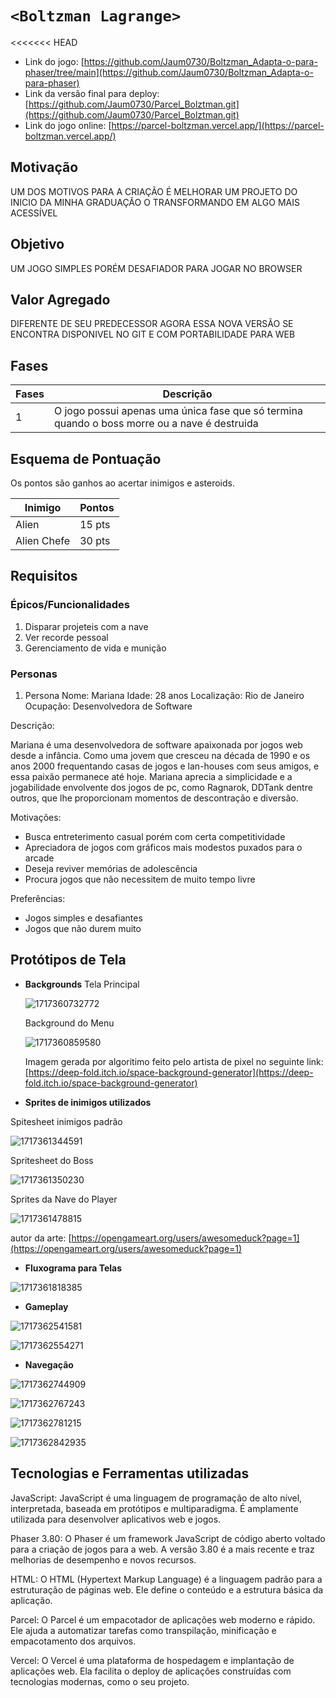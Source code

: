 # `<Boltzman Lagrange>`

<<<<<<< HEAD
* Link do jogo: [https://github.com/Jaum0730/Boltzman_Adapta-o-para-phaser/tree/main](https://github.com/Jaum0730/Boltzman_Adapta-o-para-phaser)
* Link da versão final para deploy: [https://github.com/Jaum0730/Parcel_Bolztman.git](https://github.com/Jaum0730/Parcel_Bolztman.git)
* Link do jogo online: [https://parcel-boltzman.vercel.app/](https://parcel-boltzman.vercel.app/)

## Motivação

UM DOS MOTIVOS PARA A CRIAÇÃO É MELHORAR UM PROJETO DO INICIO DA MINHA GRADUAÇÃO O TRANSFORMANDO EM ALGO MAIS ACESSÍVEL

## Objetivo

UM JOGO SIMPLES PORÉM DESAFIADOR PARA JOGAR NO BROWSER

## Valor Agregado

DIFERENTE DE SEU PREDECESSOR AGORA ESSA NOVA VERSÃO SE ENCONTRA DISPONIVEL NO GIT E COM PORTABILIDADE PARA WEB

## Fases

| Fases | Descrição                                                                                     |
| ----- | ----------------------------------------------------------------------------------------------- |
| 1     | O jogo possui apenas uma única fase que só termina quando o boss morre ou a nave é destruida |

## Esquema de Pontuação

Os pontos são ganhos ao acertar inimigos e asteroids.

| Inimigo     | Pontos |
| ----------- | ------ |
| Alien       | 15 pts |
| Alien Chefe | 30 pts |

## Requisitos

### Épicos/Funcionalidades

1. Disparar projeteis com a nave
2. Ver recorde pessoal
3. Gerenciamento de vida e munição

### Personas

1. Persona 
   Nome: Mariana
   Idade: 28 anos
   Localização: Rio de Janeiro
   Ocupação: Desenvolvedora de Software

Descrição:

Mariana é uma desenvolvedora de software apaixonada por jogos web desde a infância. Como uma jovem que cresceu na década de 1990 e os anos 2000 frequentando casas de jogos e lan-houses com seus amigos, e essa paixão permanece até hoje. Mariana aprecia a simplicidade e a jogabilidade envolvente dos jogos de pc, como Ragnarok,  DDTank dentre outros, que lhe proporcionam momentos de descontração e diversão.

Motivações:

* Busca entreterimento casual porém com certa competitividade
* Apreciadora de jogos com gráficos mais modestos puxados para o arcade
* Deseja reviver memórias de adolescência
* Procura jogos que não necessitem de muito tempo livre

Preferências:

* Jogos simples e desafiantes
* Jogos que não durem muito

## Protótipos de Tela

* **Backgrounds**
  Tela Principal

  ![1717360732772](image/RequisitosVD/1717360732772.png)

  Background do Menu

  ![1717360859580](image/RequisitosVD/1717360859580.png)

    Imagem gerada por algoritimo feito pelo artista de pixel no seguinte link:[https://deep-fold.itch.io/space-background-generator](https://deep-fold.itch.io/space-background-generator)

* **Sprites de inimigos utilizados**

Spitesheet inimigos padrão

![1717361344591](image/RequisitosVD/1717361344591.png)

Spritesheet do Boss

![1717361350230](image/RequisitosVD/1717361350230.png)

Sprites da Nave do Player

![1717361478815](image/RequisitosVD/1717361478815.png)

autor da arte: [https://opengameart.org/users/awesomeduck?page=1](https://opengameart.org/users/awesomeduck?page=1)

* **Fluxograma para Telas**

![1717361818385](image/RequisitosVD/1717361818385.png)


* **Gameplay**

![1717362541581](image/RequisitosVD/1717362541581.png)

![1717362554271](image/RequisitosVD/1717362554271.png)

* **Navegação**

![1717362744909](image/RequisitosVD/1717362744909.png)

![1717362767243](image/RequisitosVD/1717362767243.png)

![1717362781215](image/RequisitosVD/1717362781215.png)

![1717362842935](image/RequisitosVD/1717362842935.png)



## Tecnologias e Ferramentas utilizadas

JavaScript: JavaScript é uma linguagem de programação de alto nível, interpretada, baseada em protótipos e multiparadigma. É amplamente utilizada para desenvolver aplicativos web e jogos.

Phaser 3.80: O Phaser é um framework JavaScript de código aberto voltado para a criação de jogos para a web. A versão 3.80 é a mais recente e traz melhorias de desempenho e novos recursos.

HTML: O HTML (Hypertext Markup Language) é a linguagem padrão para a estruturação de páginas web. Ele define o conteúdo e a estrutura básica da aplicação.

Parcel: O Parcel é um empacotador de aplicações web moderno e rápido. Ele ajuda a automatizar tarefas como transpilação, minificação e empacotamento dos arquivos.

Vercel: O Vercel é uma plataforma de hospedagem e implantação de aplicações web. Ela facilita o deploy de aplicações construídas com tecnologias modernas, como o seu projeto.
